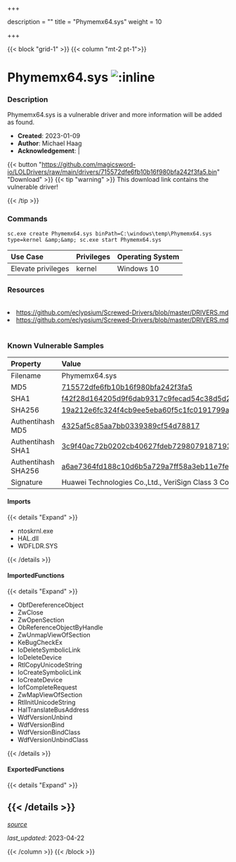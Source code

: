 +++

description = ""
title = "Phymemx64.sys"
weight = 10

+++


{{< block "grid-1" >}}
{{< column "mt-2 pt-1">}}


# Phymemx64.sys ![:inline](/images/twitter_verified.png) 


### Description

Phymemx64.sys is a vulnerable driver and more information will be added as found.

- **Created**: 2023-01-09
- **Author**: Michael Haag
- **Acknowledgement**:  | [](https://twitter.com/)

{{< button "https://github.com/magicsword-io/LOLDrivers/raw/main/drivers/715572dfe6fb10b16f980bfa242f3fa5.bin" "Download" >}}
{{< tip "warning" >}}
This download link contains the vulnerable driver!

{{< /tip >}}

### Commands

```
sc.exe create Phymemx64.sys binPath=C:\windows\temp\Phymemx64.sys type=kernel &amp;&amp; sc.exe start Phymemx64.sys
```

| Use Case | Privileges | Operating System | 
|:---- | ---- | ---- |
| Elevate privileges | kernel | Windows 10 |

### Resources
<br>
<li><a href=" https://github.com/eclypsium/Screwed-Drivers/blob/master/DRIVERS.md"> https://github.com/eclypsium/Screwed-Drivers/blob/master/DRIVERS.md</a></li>
<li><a href="https://github.com/eclypsium/Screwed-Drivers/blob/master/DRIVERS.md">https://github.com/eclypsium/Screwed-Drivers/blob/master/DRIVERS.md</a></li>
<br>

### Known Vulnerable Samples

| Property           | Value |
|:-------------------|:------|
| Filename           | Phymemx64.sys |
| MD5                | [715572dfe6fb10b16f980bfa242f3fa5](https://www.virustotal.com/gui/file/715572dfe6fb10b16f980bfa242f3fa5) |
| SHA1               | [f42f28d164205d9f6dab9317c9fecad54c38d5d2](https://www.virustotal.com/gui/file/f42f28d164205d9f6dab9317c9fecad54c38d5d2) |
| SHA256             | [19a212e6fc324f4cb9ee5eba60f5c1fc0191799a4432265cbeaa3307c76a7fc0](https://www.virustotal.com/gui/file/19a212e6fc324f4cb9ee5eba60f5c1fc0191799a4432265cbeaa3307c76a7fc0) |
| Authentihash MD5   | [4325af5c85aa7bb0339389cf54d78817](https://www.virustotal.com/gui/search/authentihash%253A4325af5c85aa7bb0339389cf54d78817) |
| Authentihash SHA1  | [3c9f40ac72b0202cb40627fdeb7298079187193a](https://www.virustotal.com/gui/search/authentihash%253A3c9f40ac72b0202cb40627fdeb7298079187193a) |
| Authentihash SHA256| [a6ae7364fd188c10d6b5a729a7ff58a3eb11e7feb0d107d18f9133655c11fb66](https://www.virustotal.com/gui/search/authentihash%253Aa6ae7364fd188c10d6b5a729a7ff58a3eb11e7feb0d107d18f9133655c11fb66) |
| Signature         | Huawei Technologies Co.,Ltd., VeriSign Class 3 Code Signing 2010 CA, VeriSign   |


#### Imports
{{< details "Expand" >}}
* ntoskrnl.exe
* HAL.dll
* WDFLDR.SYS

{{< /details >}}
#### ImportedFunctions
{{< details "Expand" >}}
* ObfDereferenceObject
* ZwClose
* ZwOpenSection
* ObReferenceObjectByHandle
* ZwUnmapViewOfSection
* KeBugCheckEx
* IoDeleteSymbolicLink
* IoDeleteDevice
* RtlCopyUnicodeString
* IoCreateSymbolicLink
* IoCreateDevice
* IofCompleteRequest
* ZwMapViewOfSection
* RtlInitUnicodeString
* HalTranslateBusAddress
* WdfVersionUnbind
* WdfVersionBind
* WdfVersionBindClass
* WdfVersionUnbindClass

{{< /details >}}
#### ExportedFunctions
{{< details "Expand" >}}

{{< /details >}}
-----



[*source*](https://github.com/magicsword-io/LOLDrivers/tree/main/yaml/phymemx64.yaml)

*last_updated:* 2023-04-22








{{< /column >}}
{{< /block >}}
